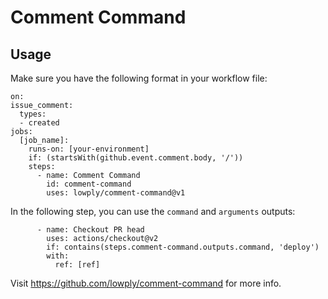 # Comment Command

## Usage

Make sure you have the following format in your workflow file:

```
on:
issue_comment:
  types:
  - created
jobs:
  [job_name]:
    runs-on: [your-environment]
    if: (startsWith(github.event.comment.body, '/'))
    steps:
      - name: Comment Command
        id: comment-command
        uses: lowply/comment-command@v1
```

In the following step, you can use the `command` and `arguments` outputs:

```
      - name: Checkout PR head
        uses: actions/checkout@v2
        if: contains(steps.comment-command.outputs.command, 'deploy')
        with:
          ref: [ref]
```

Visit https://github.com/lowply/comment-command for more info.